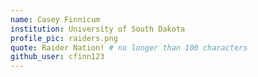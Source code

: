 ```yaml
---
name: Casey Finnicum
institution: University of South Dakota
profile_pic: raiders.png
quote: Raider Nation! # no longer than 100 characters
github_user: cfinn123
---
```

